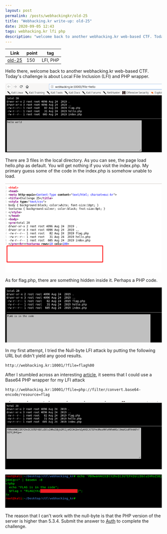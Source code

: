 ```yaml
---
layout: post
permalink: /posts/webhackingkr/old-25
title: "Webhacking.kr write-up: old-25"
date: 2020-09-05 12:43
tags: webhacking.kr lfi php
description: "welcome back to another webhacking.kr web-based CTF. Today's challenge is about Local File Inclusion (LFI) and PHP wrapper."
---
```


Link | point | tag
-----|-------|----
[old-25](http://webhacking.kr:10001/?file=hello) | 150 | LFI, PHP

Hello there, welcome back to another webhacking.kr web-based CTF. Today's challenge is about Local File Inclusion (LFI) and PHP wrapper.

![question](/assets/images/webhackingkr/2020-09-05-old-25/1.png)

There are 3 files in the local directory. As you can see, the page load hello.php as default. You will get nothing if you visit the index.php. My primary guess some of the code in the index.php is somehow unable to load.

![empty](/assets/images/webhackingkr/2020-09-05-old-25/2.png)

As for flag.php, there are something hidden inside it. Perhaps a PHP code.

![flag](/assets/images/webhackingkr/2020-09-05-old-25/3.png)

In my first attempt, I tried the Null-byte LFI attack by putting the following URL but didn't yield any good results.

```
http://webhacking.kr:10001/?file=flag%00
```

After I stumbled across an interesting [article](https://medium.com/@nyomanpradipta120/local-file-inclusion-vulnerability-cfd9e62d12cb), it seems that I could use a Base64 PHP wrapper for my LFI attack

```
http://webhacking.kr:10001/?file=php://filter/convert.base64-encode/resource=flag
```

![b64](/assets/images/webhackingkr/2020-09-05-old-25/4.png)

![solve](/assets/images/webhackingkr/2020-09-05-old-25/5.png)

The reason that I can't work with the null-byte is that the PHP version of the server is higher than 5.3.4. Submit the answer to [Auth](https://webhacking.kr/auth.php) to complete the challenge.
